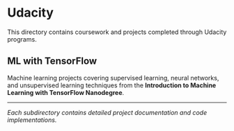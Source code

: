 # Udacity

This directory contains coursework and projects completed through Udacity programs.

## ML with TensorFlow
Machine learning projects covering supervised learning, neural networks, and unsupervised learning techniques from the **Introduction to Machine Learning with TensorFlow Nanodegree**.

---

*Each subdirectory contains detailed project documentation and code implementations.*
